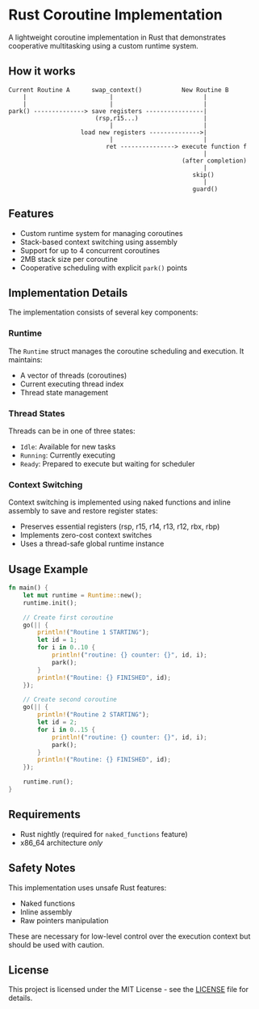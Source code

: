 # Rust Coroutine Implementation

A lightweight coroutine implementation in Rust that demonstrates cooperative multitasking using a custom runtime system.

## How it works

```
Current Routine A      swap_context()           New Routine B
    |                       |                         |
    |                       |                         |
park() --------------> save registers ----------------|
                        (rsp,r15...)                  |
                            |                         |
                    load new registers -------------->|
                            |                         |
                           ret ---------------> execute function f
                                                      |
                                                (after completion)
                                                      |
                                                   skip()
                                                      |
                                                   guard()
```

## Features

- Custom runtime system for managing coroutines
- Stack-based context switching using assembly
- Support for up to 4 concurrent coroutines
- 2MB stack size per coroutine
- Cooperative scheduling with explicit `park()` points

## Implementation Details

The implementation consists of several key components:

### Runtime

The `Runtime` struct manages the coroutine scheduling and execution. It maintains:
- A vector of threads (coroutines)
- Current executing thread index
- Thread state management

### Thread States

Threads can be in one of three states:
- `Idle`: Available for new tasks
- `Running`: Currently executing
- `Ready`: Prepared to execute but waiting for scheduler

### Context Switching

Context switching is implemented using naked functions and inline assembly to save and restore register states:
- Preserves essential registers (rsp, r15, r14, r13, r12, rbx, rbp)
- Implements zero-cost context switches
- Uses a thread-safe global runtime instance

## Usage Example

```rust
fn main() {
    let mut runtime = Runtime::new();
    runtime.init();

    // Create first coroutine
    go(|| {
        println!("Routine 1 STARTING");
        let id = 1;
        for i in 0..10 {
            println!("routine: {} counter: {}", id, i);
            park();
        }
        println!("Routine: {} FINISHED", id);
    });

    // Create second coroutine
    go(|| {
        println!("Routine 2 STARTING");
        let id = 2;
        for i in 0..15 {
            println!("routine: {} counter: {}", id, i);
            park();
        }
        println!("Routine: {} FINISHED", id);
    });

    runtime.run();
}
```

## Requirements

- Rust nightly (required for `naked_functions` feature)
- x86_64 architecture *only*

## Safety Notes

This implementation uses unsafe Rust features:
- Naked functions
- Inline assembly
- Raw pointers manipulation

These are necessary for low-level control over the execution context but should be used with caution.

## License

This project is licensed under the MIT License - see the [LICENSE](LICENSE) file for details.
